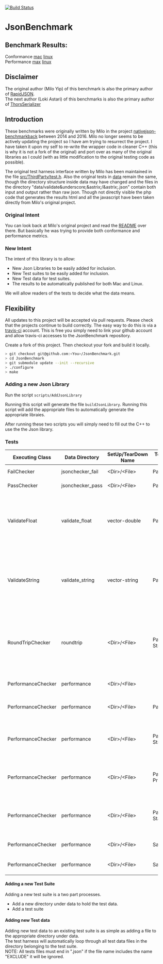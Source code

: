 [![Build Status](https://travis-ci.org/Loki-Astari/JsonBenchmark.svg?branch=master)](https://travis-ci.org/Loki-Astari/JsonBenchmark)

# JsonBenchmark

## Benchmark Results:
Conformance [mac](https://LokiAstari.com/Json/Conformance.osx.html) [linux](https://LokiAstari.com/Json/Conformance.linux.html)  
Performance [max](https://LokiAstari.com/Json/Performance.osx.html) [linux](https://LokiAstari.com/Json/Performance.linux.html)  

## Disclaimer
The original author (Milo Yip) of this benchmark is also the primary author of [RapidJSON](https://github.com/miloyip/rapidjson).  
The next author (Loki Astari) of this benchmarks is also the primary author of [ThorsSerializer](https://github.com/Loki-Astari/ThorsSerializer)  

## Introduction
These benchmarks were originally written by Milo in the project [nativejson-benchmarkback](https://github.com/miloyip/nativejson-benchmarkback) between 2014 and 2016. Milo no longer seems to be actively updating the project so I have am trying to resurrect the project. I have taken it upon my self to re-write the wrapper code in cleaner C++ (this is why it is not a fork of the original) and port over as many of the original libraries as I could (with as little modification to the original testing code as possible).

The original test harness interface written by Milo has been maintained in the file [src/ThirdParty/test.h](https://github.com/Loki-Astari/JsonBenchmark/blob/master/src/ThirdParty/test.h). Also the original tests in [data](https://github.com/Loki-Astari/JsonBenchmark/tree/master/data) remain the same, though the directory structure inside data may have changed and the files in the directory "data/validate&underscore;&astrix;/&astrix;.json" contain both input and output rather than raw json. Though not directly visible the php code that generates the results html and all the javascript have been taken directly from Milo's original project.

### Original Intent
You can look back at Milo's original project and read the [README](https://github.com/miloyip/nativejson-benchmark) over there. But basically he was trying to provide both conformance and performance metrics.

### New Intent
The intent of this library is to allow:

* New Json Libraries to be easily added for inclusion.
* New Test suites to be easily added for inclusion.
* New Test data for test suites.
* The results to be automatically published for both Mac and Linux.

We will allow readers of the tests to decide what the data means.

## Flexibility

All updates to this project will be accepted via pull requests. Please check that the projects continue to build correctly. The easy way to do this is via a [travis-ci](https://travis-ci.org) account. This is free you simply need to link your github account and allow travis-ci accesses to the JsonBenchmark repository.

Create a fork of this project. Then checkout your fork and build it locally.

````bash
> git checkout git@github.com:<You>/JsonBenchmark.git
> cd JsonBenchmark
> git submodule update --init --recursive
> ./configure
> make
````

### Adding a new Json Library

Run the script `scripts/AddJsonLibrary`

Running this script will generate the file `buildJsonLibrary`. Running this script will add the appropriate files to automatically generate the appropriate libraies.

After running these two scripts you will simply need to fill out the C++ to use the the Json library.

### Tests

Executing Class | Data Directory | SetUp/TearDown Name | TestBase API Used | TestDescription
--------------- | -------------- | ------------------- | ----------------- | ---------------
FailChecker           | jsonchecker_fail  | &lt;Dir&gt;/&lt;File&gt;  | Parse()           | Tests that should all fail.
PassChecker           | jsonchecker_pass  | &lt;Dir&gt;/&lt;File&gt;  | Parse()           | Tests that should all pass.
ValidateFloat         | validate_float    | vector-double | ParseDouble()     | Float Value (as a string) and a floating point value. Make sure the string is correctly converted to a floating point value.
ValidateString        | validate_string   | vector-string | ParseString()     | String with escape sequences and utf-8 encoded string. Make sure the escaped string is correctly converted to utf-8.
RoundTripChecker      | roundtrip         | &lt;Dir&gt;/&lt;File&gt;  | Parse() Stringify()  | A Json object is read into internal representation then converted back to a string. Ignore space (not in a string) make sure they are the same.
PerformanceChecker    | performance       | &lt;Dir&gt;/&lt;File&gt;  |                      | Some big Json objects. See below:
PerformanceChecker    | performance       | &lt;Dir&gt;/&lt;File&gt;  | Parse()              | Parse: Parse Json string into object: Get execution time.
PerformanceChecker    | performance       | &lt;Dir&gt;/&lt;File&gt;  | Parse() Stringify()  | Stringify: Convert internal object to string (Object from Parse): Get execusion time.
PerformanceChecker    | performance       | &lt;Dir&gt;/&lt;File&gt;  | Parse() Prettify()   | Prettify: Like stringify but is supposed do generate neat Json: Get execution time.
PerformanceChecker    | performance       | &lt;Dir&gt;/&lt;File&gt;  | Parse() Statistics() | Statistics: Make sure the correct number of objects are created by Parse.
PerformanceChecker    | performance       | &lt;Dir&gt;/&lt;File&gt;  | SaxRoundtrip()       | SaxRoundtrip: Needs documentation.
PerformanceChecker    | performance       | &lt;Dir&gt;/&lt;File&gt;  | SaxStatistics()      | SaxStatistics: Needs documentation.

#### Adding a new Test Suite

Adding a new test suite is a two part processes.

* Add a new directory under data to hold the test data.
* Add a test suite

#### Adding new Test data

Adding new test data to an existing test suite is as simple as adding a file to the appropriate directory under data.  
The test harness will automatically loop through all test data files in the directory belonging to the test suite.  
NOTE: All tests files must end in ".json" if the file name includes the name "EXCLUDE" it will be ignored.


